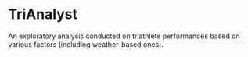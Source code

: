 # TriAnalyst
An exploratory analysis conducted on triathlete performances based on various factors (including weather-based ones).
